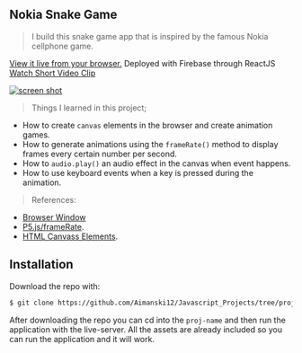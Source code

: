 ## Nokia Snake Game

> I build this snake game app that is inspired by the famous Nokia cellphone game. 

[View it live from your browser.](https://aimanski-js09-snake.firebaseapp.com/) Deployed with Firebase through ReactJS<br>
[Watch Short Video Clip](https://youtu.be/CuBiikmc_vI) <br>

<div float="left">
  <a href="https://youtu.be/CuBiikmc_vI">
    <img src="https://github.com/Aimanski12/proj-resource/blob/master/libs/proj-09-snake.gif" alt="screen shot">
  </a>
</div>

> Things I learned in this project;
  * How to create `canvas` elements in the browser and create animation games.
  * How to generate animations using the `frameRate()` method to display frames every certain number per second.
  * How to `audio.play()` an audio effect in the canvas when event happens.
  * How to use keyboard events when a key is pressed during the animation.

> References:
  * [Browser Window](https://github.com/Aimanski12/proj-resource/blob/master/libs/screen.gif)
  * [P5.js/frameRate](https://p5js.org/).
  * [HTML Canvass Elements](https://developer.mozilla.org/en-US/docs/Web/API/Canvas_API/Tutorial).

## Installation

Download the repo with:

```bash
$ git clone https://github.com/Aimanski12/Javascript_Projects/tree/proj09 proj-name
```

After downloading the repo you can cd into the `proj-name` and then run the application with the live-server. All the assets are already included so you can run the application and it will work. 


